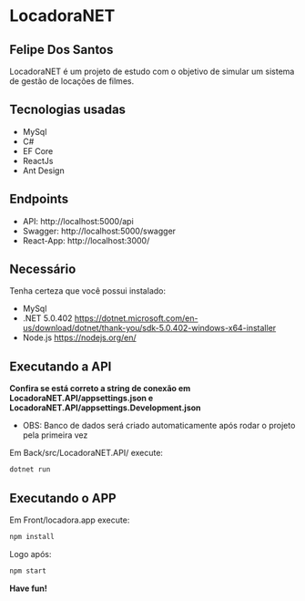 # LocadoraNET
## Felipe Dos Santos

LocadoraNET é um projeto de estudo com o objetivo de simular um sistema de gestão de locações de filmes.

## Tecnologias usadas
- MySql
- C#
- EF Core
- ReactJs
- Ant Design

## Endpoints
- API: http://localhost:5000/api
- Swagger: http://localhost:5000/swagger
- React-App: http://localhost:3000/

## Necessário
Tenha certeza que você possui instalado:
- MySql
- .NET 5.0.402
https://dotnet.microsoft.com/en-us/download/dotnet/thank-you/sdk-5.0.402-windows-x64-installer
- Node.js
https://nodejs.org/en/

## Executando a API
**Confira se está correto a string de conexão em LocadoraNET.API/appsettings.json e LocadoraNET.API/appsettings.Development.json**
- OBS: Banco de dados será criado automaticamente após rodar o projeto pela primeira vez

Em Back/src/LocadoraNET.API/ execute:
```sh
dotnet run
```
## Executando o APP
Em Front/locadora.app execute:
```sh
npm install
```
Logo após:
```sh
npm start
```

**Have fun!**